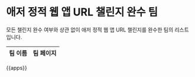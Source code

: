 # 애저 정적 웹 앱 URL 챌린지 완수 팀 #

모든 챌린지 완수 여부와 상관 없이 애저 정적 웹 앱 URL 챌린지를 완수한 팀의 리스트입니다.

| 팀 이름 | 팀 페이지 |
| ------- | --------- |
{{apps}}
